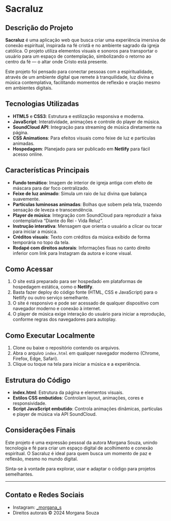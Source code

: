 # Sacraluz

## Descrição do Projeto

**Sacraluz** é uma aplicação web que busca criar uma experiência imersiva de conexão espiritual, inspirada na fé cristã e no ambiente sagrado da igreja católica. O projeto utiliza elementos visuais e sonoros para transportar o usuário para um espaço de contemplação, simbolizando o retorno ao centro da fé — o altar onde Cristo está presente.

Este projeto foi pensado para conectar pessoas com a espiritualidade, através de um ambiente digital que remete à tranquilidade, luz divina e música contemplativa, facilitando momentos de reflexão e oração mesmo em ambientes digitais.

## Tecnologias Utilizadas

- **HTML5** e **CSS3**: Estrutura e estilização responsiva e moderna.
- **JavaScript**: Interatividade, animações e controle do player de música.
- **SoundCloud API**: Integração para streaming de música diretamente na página.
- **CSS Animations**: Para efeitos visuais como feixe de luz e partículas animadas.
- **Hospedagem**: Planejado para ser publicado em **Netlify** para fácil acesso online.

## Características Principais

- **Fundo temático**: Imagem de interior de igreja antiga com efeito de máscara para dar foco centralizado.
- **Feixe de luz animado**: Simula um raio de luz divina que balança suavemente.
- **Partículas luminosas animadas**: Bolhas que sobem pela tela, trazendo sensação de leveza e transcendência.
- **Player de música**: Integração com SoundCloud para reproduzir a faixa contemplativa “Diante do Rei - Vida Reluz”.
- **Instrução interativa**: Mensagem que orienta o usuário a clicar ou tocar para iniciar a música.
- **Créditos visuais**: Texto com créditos da música exibido de forma temporária no topo da tela.
- **Rodapé com direitos autorais**: Informações fixas no canto direito inferior com link para Instagram da autora e ícone visual.

## Como Acessar

1. O site está preparado para ser hospedado em plataformas de hospedagem estática, como o **Netlify**.
2. Basta fazer deploy do código fonte (HTML, CSS e JavaScript) para o Netlify ou outro serviço semelhante.
3. O site é responsivo e pode ser acessado de qualquer dispositivo com navegador moderno e conexão à internet.
4. O player de música exige interação do usuário para iniciar a reprodução, conforme regras dos navegadores para autoplay.

## Como Executar Localmente

1. Clone ou baixe o repositório contendo os arquivos.
2. Abra o arquivo `index.html` em qualquer navegador moderno (Chrome, Firefox, Edge, Safari).
3. Clique ou toque na tela para iniciar a música e a experiência.

## Estrutura do Código

- **index.html**: Estrutura da página e elementos visuais.
- **Estilos CSS embutidos**: Controlam layout, animações, cores e responsividade.
- **Script JavaScript embutido**: Controla animações dinâmicas, partículas e player de música via API SoundCloud.

## Considerações Finais

Este projeto é uma expressão pessoal da autora Morgana Souza, unindo tecnologia e fé para criar um espaço digital de acolhimento e conexão espiritual. O Sacraluz é ideal para quem busca um momento de paz e reflexão, mesmo no mundo digital.

Sinta-se à vontade para explorar, usar e adaptar o código para projetos semelhantes.

---

## Contato e Redes Sociais

- Instagram: [_morgana_s](https://instagram.com/_morgana_s)  
- Direitos autorais © 2024 Morgana Souza  

